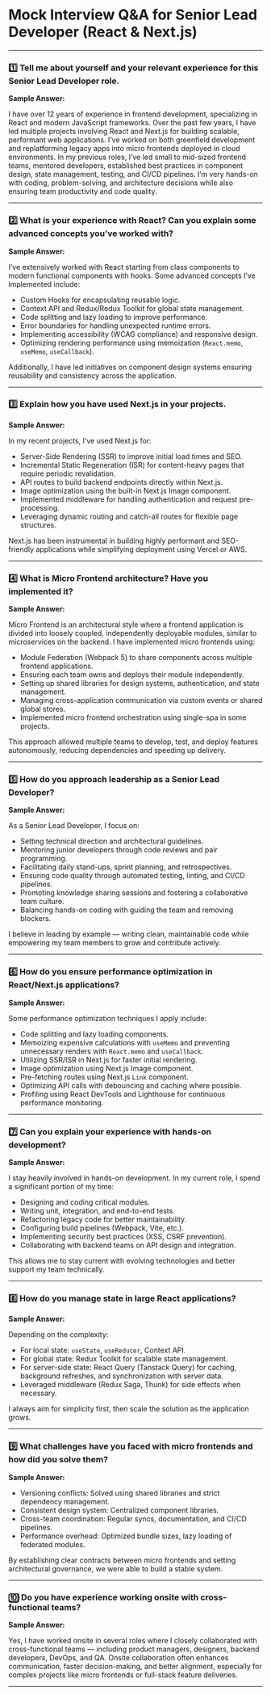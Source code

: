 # Mock Interview Q&A for Senior Lead Developer (React & Next.js)

---

### 1️⃣ Tell me about yourself and your relevant experience for this Senior Lead Developer role.

**Sample Answer:**

I have over 12 years of experience in frontend development, specializing in React and modern JavaScript frameworks. Over the past few years, I have led multiple projects involving React and Next.js for building scalable, performant web applications. I’ve worked on both greenfield development and replatforming legacy apps into micro frontends deployed in cloud environments. In my previous roles, I’ve led small to mid-sized frontend teams, mentored developers, established best practices in component design, state management, testing, and CI/CD pipelines. I’m very hands-on with coding, problem-solving, and architecture decisions while also ensuring team productivity and code quality.

---

### 2️⃣ What is your experience with React? Can you explain some advanced concepts you’ve worked with?

**Sample Answer:**

I’ve extensively worked with React starting from class components to modern functional components with hooks. Some advanced concepts I’ve implemented include:

- Custom Hooks for encapsulating reusable logic.
- Context API and Redux/Redux Toolkit for global state management.
- Code splitting and lazy loading to improve performance.
- Error boundaries for handling unexpected runtime errors.
- Implementing accessibility (WCAG compliance) and responsive design.
- Optimizing rendering performance using memoization (`React.memo`, `useMemo`, `useCallback`).

Additionally, I have led initiatives on component design systems ensuring reusability and consistency across the application.

---

### 3️⃣ Explain how you have used Next.js in your projects.

**Sample Answer:**

In my recent projects, I’ve used Next.js for:

- Server-Side Rendering (SSR) to improve initial load times and SEO.
- Incremental Static Regeneration (ISR) for content-heavy pages that require periodic revalidation.
- API routes to build backend endpoints directly within Next.js.
- Image optimization using the built-in Next.js Image component.
- Implemented middleware for handling authentication and request pre-processing.
- Leveraging dynamic routing and catch-all routes for flexible page structures.

Next.js has been instrumental in building highly performant and SEO-friendly applications while simplifying deployment using Vercel or AWS.

---

### 4️⃣ What is Micro Frontend architecture? Have you implemented it?

**Sample Answer:**

Micro Frontend is an architectural style where a frontend application is divided into loosely coupled, independently deployable modules, similar to microservices on the backend. I have implemented micro frontends using:

- Module Federation (Webpack 5) to share components across multiple frontend applications.
- Ensuring each team owns and deploys their module independently.
- Setting up shared libraries for design systems, authentication, and state management.
- Managing cross-application communication via custom events or shared global stores.
- Implemented micro frontend orchestration using single-spa in some projects.

This approach allowed multiple teams to develop, test, and deploy features autonomously, reducing dependencies and speeding up delivery.

---

### 5️⃣ How do you approach leadership as a Senior Lead Developer?

**Sample Answer:**

As a Senior Lead Developer, I focus on:

- Setting technical direction and architectural guidelines.
- Mentoring junior developers through code reviews and pair programming.
- Facilitating daily stand-ups, sprint planning, and retrospectives.
- Ensuring code quality through automated testing, linting, and CI/CD pipelines.
- Promoting knowledge sharing sessions and fostering a collaborative team culture.
- Balancing hands-on coding with guiding the team and removing blockers.

I believe in leading by example — writing clean, maintainable code while empowering my team members to grow and contribute actively.

---

### 6️⃣ How do you ensure performance optimization in React/Next.js applications?

**Sample Answer:**

Some performance optimization techniques I apply include:

- Code splitting and lazy loading components.
- Memoizing expensive calculations with `useMemo` and preventing unnecessary renders with `React.memo` and `useCallback`.
- Utilizing SSR/ISR in Next.js for faster initial rendering.
- Image optimization using Next.js Image component.
- Pre-fetching routes using Next.js `Link` component.
- Optimizing API calls with debouncing and caching where possible.
- Profiling using React DevTools and Lighthouse for continuous performance monitoring.

---

### 7️⃣ Can you explain your experience with hands-on development?

**Sample Answer:**

I stay heavily involved in hands-on development. In my current role, I spend a significant portion of my time:

- Designing and coding critical modules.
- Writing unit, integration, and end-to-end tests.
- Refactoring legacy code for better maintainability.
- Configuring build pipelines (Webpack, Vite, etc.).
- Implementing security best practices (XSS, CSRF prevention).
- Collaborating with backend teams on API design and integration.

This allows me to stay current with evolving technologies and better support my team technically.

---

### 8️⃣ How do you manage state in large React applications?

**Sample Answer:**

Depending on the complexity:

- For local state: `useState`, `useReducer`, Context API.
- For global state: Redux Toolkit for scalable state management.
- For server-side state: React Query (Tanstack Query) for caching, background refreshes, and synchronization with server data.
- Leveraged middleware (Redux Saga, Thunk) for side effects when necessary.

I always aim for simplicity first, then scale the solution as the application grows.

---

### 9️⃣ What challenges have you faced with micro frontends and how did you solve them?

**Sample Answer:**

- Versioning conflicts: Solved using shared libraries and strict dependency management.
- Consistent design system: Centralized component libraries.
- Cross-team coordination: Regular syncs, documentation, and CI/CD pipelines.
- Performance overhead: Optimized bundle sizes, lazy loading of federated modules.

By establishing clear contracts between micro frontends and setting architectural governance, we were able to build a stable system.

---

### 🔟 Do you have experience working onsite with cross-functional teams?

**Sample Answer:**

Yes, I have worked onsite in several roles where I closely collaborated with cross-functional teams — including product managers, designers, backend developers, DevOps, and QA. Onsite collaboration often enhances communication, faster decision-making, and better alignment, especially for complex projects like micro frontends or full-stack feature deliveries.

---
